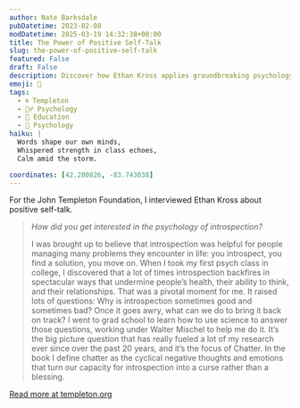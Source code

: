 ```yaml
---
author: Nate Barksdale
pubDatetime: 2023-02-08
modDatetime: 2025-03-19 14:32:38+00:00
title: The Power of Positive Self-Talk
slug: the-power-of-positive-self-talk
featured: False
draft: False
description: Discover how Ethan Kross applies groundbreaking psychology to transform middle school education with the power of positive self-talk.
emoji: 🧠
tags:
  - 🌀 Templeton
  - 🧘‍♂️ Psychology
  - 🏫 Education
  - 🧠 Psychology
haiku: |
  Words shape our own minds,  
  Whispered strength in class echoes,  
  Calm amid the storm.

coordinates: [42.280826, -83.743038]
---
```


For the John Templeton Foundation, I interviewed Ethan Kross about positive self-talk.

> _How did you get interested in the psychology of introspection?_
>
> I was brought up to believe that introspection was helpful for people managing many problems they encounter in life: you introspect, you find a solution, you move on. When I took my first psych class in college, I discovered that a lot of times introspection backfires in spectacular ways that undermine people’s health, their ability to think, and their relationships. That was a pivotal moment for me. It raised lots of questions: Why is introspection sometimes good and sometimes bad? Once it goes awry, what can we do to bring it back on track? I went to grad school to learn how to use science to answer those questions, working under Walter Mischel to help me do it. It’s the big picture question that has really fueled a lot of my research ever since over the past 20 years, and it’s the focus of Chatter. In the book I define chatter as the cyclical negative thoughts and emotions that turn our capacity for introspection into a curse rather than a blessing.

[Read more at templeton.org](https://www.templeton.org/news/talk-to-yourself-like-a-friend-qa-with-ethan-kross)

